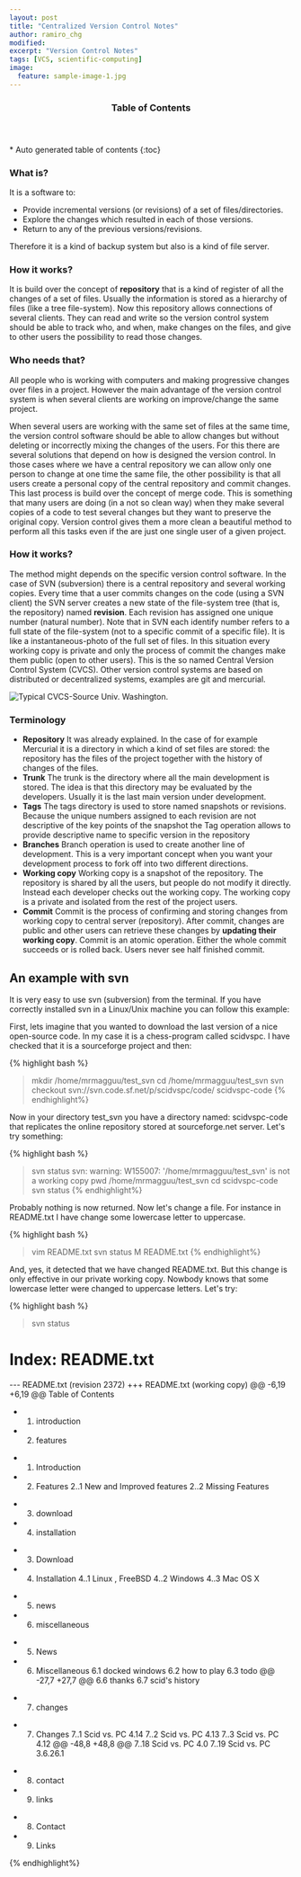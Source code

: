 ```yaml
---
layout: post
title: "Centralized Version Control Notes"
author: ramiro_chg
modified:
excerpt: "Version Control Notes"
tags: [VCS, scientific-computing]
image:
  feature: sample-image-1.jpg
---
```


<section id="table-of-contents" class="toc">
  <header>
    <h3>Table of Contents</h3>
  </header>
<div id="drawer" markdown="1">
*  Auto generated table of contents
{:toc}
</div>
</section><!-- /#table-of-contents -->


### What is? 

It is a software to:

  - Provide incremental versions (or revisions) of a set of files/directories.
  - Explore the changes which resulted in each of those versions.
  - Return to any of the previous versions/revisions.

Therefore it is a kind of backup system but also is a kind of file server.

### How it works?

It is build over the concept of **repository** that is a kind of register of all the changes of a set of files. Usually the information
is stored as a hierarchy of files (like a tree file-system). Now this repository allows connections of several clients. They can read and write so the version
control system should be able to track who, and when,  make changes on the files, and give to other users the possibility to read those
changes.

### Who needs that?

All people who is working with computers and making progressive changes over files in a project. However the main advantage of the 
version control system is when several clients are working on improve/change the same project. 

When several users are working with the same set of files at the same time, the version control software should be able to allow changes
but without deleting or incorrectly mixing the changes of the users. For this there are several solutions that depend on how is designed the
version control. In those cases where we have a central repository we can allow only one person to change at one time the same file, the other
possibility is that all users create a personal copy of the central repository and commit changes. This last process is build over the
concept of merge code. This is something that many users are doing (in a not so clean way) when they make several copies of a code to test several changes but they
want to preserve the original copy. Version control gives them a more clean a beautiful method to perform all this tasks even if the are just
one single user of a given project.

### How it works?

The method might depends on the specific version control software. In the case of SVN (subversion) there is a central repository and several working copies. Every time
that a user commits changes on the code (using a SVN client) the SVN server creates a new state of the file-system tree (that is, the repository) named **revision**. Each revision has assigned one unique number (natural number). Note that in SVN each identify number refers to a full state of the file-system (not to a specific commit of a specific file). It is like
a instantaneous-photo of the full set of files. In this situation every working copy is private and only the process of commit the changes make them public (open to other users). This is the so named Central Version Control System (CVCS). Other version control systems are based on distributed or decentralized systems, examples are git and mercurial. 



 ![Typical CVCS-Source Univ. Washington. ](https://homes.cs.washington.edu/~mernst/advice/version-control-fig2.png "Typical CVCS-Source Univ. Washington. ")



### Terminology

  - **Repository**   It was already explained. In the case of for example Mercurial it is a directory in which a kind of set files are stored: the repository has the files of the project together with the history of changes of the files. 
  - **Trunk**        The trunk is the directory where all the main development is stored. The idea is that this directory may be evaluated by the developers. Usually it is the last main version under development.
  - **Tags**         The tags directory is used to store named snapshots or revisions. Because the unique numbers assigned to each revision are not descriptive of the key points of the snapshot the Tag operation allows to provide descriptive name to specific version in the repository
  - **Branches**     Branch operation is used to create another line of development. This is a very important concept when you want your development process to fork off into two different directions.
  - **Working copy** Working copy is a snapshot of the repository. The repository is shared by all the users, but people do not modify it directly. Instead each developer checks out the working copy. The working copy is a private and isolated from the rest of the project users.
  - **Commit**      Commit is the process of confirming and storing changes from working copy to central server (repository). After commit, changes are public and other users can retrieve these changes by **updating their working copy**. Commit is an atomic operation. Either the whole commit succeeds or is rolled back. Users never see half finished commit.

## An example with svn

It is very easy to use svn (subversion) from the terminal. If you have correctly installed svn in a Linux/Unix machine you can follow this example:

First, lets imagine that you wanted to download the last version of a nice open-source code. In my case it is a chess-program called scidvspc. I have checked that it is a sourceforge project and then:

{% highlight bash %}
>  mkdir /home/mrmagguu/test_svn
> cd /home/mrmagguu/test_svn
> svn checkout svn://svn.code.sf.net/p/scidvspc/code/ scidvspc-code
{% endhighlight%}

Now in your directory test_svn you have a directory named: scidvspc-code that replicates the online repository stored at sourceforge.net server. Let's try something:

{% highlight bash %}
> svn status 
svn: warning: W155007: '/home/mrmagguu/test_svn' is not a working copy
> pwd
/home/mrmagguu/test_svn
> cd scidvspc-code 
> svn status
{% endhighlight%}

Probably nothing is now returned. Now let's change a file. For instance in README.txt I have change some lowercase letter to uppercase.

{% highlight bash %}
> vim README.txt
> svn status
M       README.txt
{% endhighlight%}

And, yes, it detected that we have changed README.txt. But this change is only effective in our private working copy. Nowbody knows that some lowercase letter were changed to uppercase letters. Let's try:

{% highlight bash %}
> svn status

Index: README.txt
===================================================================
--- README.txt	(revision 2372)
+++ README.txt	(working copy)
@@ -6,19 +6,19 @@
   Table of Contents
 
 
-  1. introduction
-  2. features
+  1. Introduction
+  2. Features
         2..1 New and Improved features
         2..2 Missing Features
 
-  3. download
-  4. installation
+  3. Download
+  4. Installation
         4..1 Linux , FreeBSD
         4..2 Windows
         4..3 Mac OS X
 
-  5. news
-  6. miscellaneous
+  5. News
+  6. Miscellaneous
      6.1 docked windows
      6.2 how to play
      6.3 todo
@@ -27,7 +27,7 @@
      6.6 thanks
      6.7 scid's history
 
-  7. changes
+  7. Changes
         7..1 Scid vs. PC 4.14
         7..2 Scid vs. PC 4.13
         7..3 Scid vs. PC 4.12
@@ -48,8 +48,8 @@
         7..18 Scid vs. PC 4.0
         7..19 Scid vs. PC 3.6.26.1
 
-  8. contact
-  9. links
+  8. Contact
+  9. Links

{% endhighlight%}


